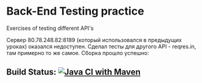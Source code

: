 # Back-End Testing practice

Exercises of testing different API's 

Сервер 80.78.248.82:8189 (который использовался в предыдущих уроках) оказался недоступен. Сделал тесты для другого API - reqres.in, там примерно то же самое.
Сборка прошло успешно:

## Build Status: [![Java CI with Maven](https://github.com/sabiralievich/API-testing-practice/actions/workflows/maven.yml/badge.svg)](https://github.com/sabiralievich/API-testing-practice/actions/workflows/maven.yml)
